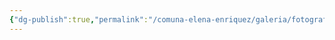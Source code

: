 ```yaml
---
{"dg-publish":true,"permalink":"/comuna-elena-enriquez/galeria/fotografias/08-septiembre-2024/","dgPassFrontmatter":true}
---
```


